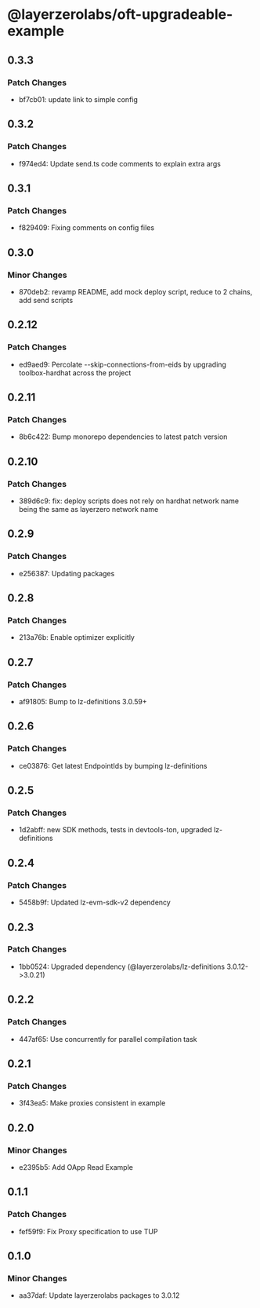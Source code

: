 # @layerzerolabs/oft-upgradeable-example

## 0.3.3

### Patch Changes

- bf7cb01: update link to simple config

## 0.3.2

### Patch Changes

- f974ed4: Update send.ts code comments to explain extra args

## 0.3.1

### Patch Changes

- f829409: Fixing comments on config files

## 0.3.0

### Minor Changes

- 870deb2: revamp README, add mock deploy script, reduce to 2 chains, add send scripts

## 0.2.12

### Patch Changes

- ed9aed9: Percolate --skip-connections-from-eids by upgrading toolbox-hardhat across the project

## 0.2.11

### Patch Changes

- 8b6c422: Bump monorepo dependencies to latest patch version

## 0.2.10

### Patch Changes

- 389d6c9: fix: deploy scripts does not rely on hardhat network name being the same as layerzero network name

## 0.2.9

### Patch Changes

- e256387: Updating packages

## 0.2.8

### Patch Changes

- 213a76b: Enable optimizer explicitly

## 0.2.7

### Patch Changes

- af91805: Bump to lz-definitions 3.0.59+

## 0.2.6

### Patch Changes

- ce03876: Get latest EndpointIds by bumping lz-definitions

## 0.2.5

### Patch Changes

- 1d2abff: new SDK methods, tests in devtools-ton, upgraded lz-definitions

## 0.2.4

### Patch Changes

- 5458b9f: Updated lz-evm-sdk-v2 dependency

## 0.2.3

### Patch Changes

- 1bb0524: Upgraded dependency (@layerzerolabs/lz-definitions 3.0.12->3.0.21)

## 0.2.2

### Patch Changes

- 447af65: Use concurrently for parallel compilation task

## 0.2.1

### Patch Changes

- 3f43ea5: Make proxies consistent in example

## 0.2.0

### Minor Changes

- e2395b5: Add OApp Read Example

## 0.1.1

### Patch Changes

- fef59f9: Fix Proxy specification to use TUP

## 0.1.0

### Minor Changes

- aa37daf: Update layerzerolabs packages to 3.0.12

